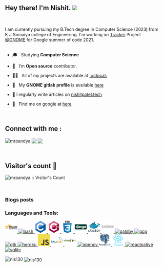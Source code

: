 <h2> Hey there! I'm Nishit. <img src="https://github.com/souvikguria98/souvikguria98/blob/master/Hi.gif" width="25"></h2>


<br>

I am currently pursuing my B.Tech degree in Computer Science (2023) from K J Somaiya college of Engineering. I'm working on [Tracker](https://gnome.pages.gitlab.gnome.org/tracker/overview/) Project [@GNOME](https://gitlab.gnome.org/GNOME) for Google summer of code 2021.
<br><br>

- 🎓 &nbsp; Studying **Computer Science**

- 🌱 &nbsp; I’m **Open source** contributor.

- 👨‍💻 &nbsp; All of my projects are available at <a href="https://github.com/nis130">:octocat:</a>

- :footprints: &nbsp; My **GNOME gitlab profile** is available [here](https://gitlab.gnome.org/nis130)

-  📝 I regularly write articles on [nishitpatel.tech](https://www.nishitpatel.tech/blog)

- 🔭 &nbsp; Find me on google at [here](https://www.google.com/search?q=intext%3Anis130+%7C+intext%3Anishit130+%7C+inurl%3Anishitpatel.tech&sxsrf=ALeKk020W7-LHZcJzpIegXa4DWvuBRof1A%3A1629721738373&ei=ipQjYc7-FeW1mgeB1LCICQ&oq=intext%3Anis130+%7C+intext%3Anishit130+%7C+inurl%3Anishitpatel.tech&gs_lcp=Cgdnd3Mtd2l6EANKBAhBGAFQAFgAYPePAWgEcAB4AIABhQGIAYUBkgEDMC4xmAEAwAEB&sclient=gws-wiz&ved=0ahUKEwjO67DKksfyAhXlmuYKHQEqDJEQ4dUDCA4&uact=5)




<br>
<h2>Connect with me :</h2>
<p>
<a href="https://twitter.com/nishit130" target="blank"><img align="center" src="https://img.icons8.com/plasticine/100/000000/twitter.png" alt="mrpandya" width="60" /></a>
<a href="https://linkedin.com/in/nishit130" target="blank"><img align="center" src="https://img.icons8.com/plasticine/100/000000/linkedin.png" width="60"/></a>
<a href="mailto:nishitlimbani130@gmail.com" target="blank" rel="noopener noreferrer"><img align="center" src="https://img.icons8.com/plasticine/100/000000/gmail.png"  width="60" /></a>
</p>
<br>

<h2> Visitor's count 👀</h2>

<p><img src="https://profile-counter.glitch.me/{nis130}/count.svg" alt="mrpandya :: Visitor's Count" /></p>

<br>



### Blogs posts
<!-- BLOG-POST-LIST:START -->
<!-- BLOG-POST-LIST:END -->

<h3 align="left">Languages and Tools:</h3>
<p align="left"> <a href="https://aws.amazon.com" target="_blank"> <img src="https://raw.githubusercontent.com/devicons/devicon/master/icons/amazonwebservices/amazonwebservices-original-wordmark.svg" alt="aws" width="40" height="40"/> </a> <a href="https://www.gnu.org/software/bash/" target="_blank"> <img src="https://www.vectorlogo.zone/logos/gnu_bash/gnu_bash-icon.svg" alt="bash" width="40" height="40"/> </a> <a href="https://www.cprogramming.com/" target="_blank"> <img src="https://raw.githubusercontent.com/devicons/devicon/master/icons/c/c-original.svg" alt="c" width="40" height="40"/> </a> <a href="https://www.w3schools.com/cpp/" target="_blank"> <img src="https://raw.githubusercontent.com/devicons/devicon/master/icons/cplusplus/cplusplus-original.svg" alt="cplusplus" width="40" height="40"/> </a> <a href="https://www.w3schools.com/css/" target="_blank"> <img src="https://raw.githubusercontent.com/devicons/devicon/master/icons/css3/css3-original-wordmark.svg" alt="css3" width="40" height="40"/> </a> <a href="https://www.djangoproject.com/" target="_blank"> <img src="https://raw.githubusercontent.com/devicons/devicon/master/icons/django/django-original.svg" alt="django" width="40" height="40"/> </a> <a href="https://www.docker.com/" target="_blank"> <img src="https://raw.githubusercontent.com/devicons/devicon/master/icons/docker/docker-original-wordmark.svg" alt="docker" width="40" height="40"/> </a> <a href="https://expressjs.com" target="_blank"> <img src="https://raw.githubusercontent.com/devicons/devicon/master/icons/express/express-original-wordmark.svg" alt="express" width="40" height="40"/> </a> <a href="https://www.gatsbyjs.com/" target="_blank"> <img src="https://www.vectorlogo.zone/logos/gatsbyjs/gatsbyjs-icon.svg" alt="gatsby" width="40" height="40"/> </a> <a href="https://cloud.google.com" target="_blank"> <img src="https://www.vectorlogo.zone/logos/google_cloud/google_cloud-icon.svg" alt="gcp" width="40" height="40"/> </a> <a href="https://www.gtk.org/" target="_blank"> <img src="https://upload.wikimedia.org/wikipedia/commons/7/71/GTK_logo.svg" alt="gtk" width="40" height="40"/> </a> <a href="https://heroku.com" target="_blank"> <img src="https://www.vectorlogo.zone/logos/heroku/heroku-icon.svg" alt="heroku" width="40" height="40"/> </a> <a href="https://developer.mozilla.org/en-US/docs/Web/JavaScript" target="_blank"> <img src="https://raw.githubusercontent.com/devicons/devicon/master/icons/javascript/javascript-original.svg" alt="javascript" width="40" height="40"/> </a> <a href="https://www.mysql.com/" target="_blank"> <img src="https://raw.githubusercontent.com/devicons/devicon/master/icons/mysql/mysql-original-wordmark.svg" alt="mysql" width="40" height="40"/> </a> <a href="https://nodejs.org" target="_blank"> <img src="https://raw.githubusercontent.com/devicons/devicon/master/icons/nodejs/nodejs-original-wordmark.svg" alt="nodejs" width="40" height="40"/> </a> <a href="https://opencv.org/" target="_blank"> <img src="https://www.vectorlogo.zone/logos/opencv/opencv-icon.svg" alt="opencv" width="40" height="40"/> </a> <a href="https://www.postgresql.org" target="_blank"> <img src="https://raw.githubusercontent.com/devicons/devicon/master/icons/postgresql/postgresql-original-wordmark.svg" alt="postgresql" width="40" height="40"/> </a> <a href="https://reactjs.org/" target="_blank"> <img src="https://raw.githubusercontent.com/devicons/devicon/master/icons/react/react-original-wordmark.svg" alt="react" width="40" height="40"/> </a> <a href="https://reactnative.dev/" target="_blank"> <img src="https://reactnative.dev/img/header_logo.svg" alt="reactnative" width="40" height="40"/> </a> <a href="https://www.sqlite.org/" target="_blank"> <img src="https://www.vectorlogo.zone/logos/sqlite/sqlite-icon.svg" alt="sqlite" width="40" height="40"/> </a> </p>

<p><img align="left" src="https://github-readme-stats.vercel.app/api/top-langs?username=nis130&show_icons=true&locale=en&layout=compact" alt="nis130" /></p>

<p>&nbsp;<img align="center" src="https://github-readme-stats.vercel.app/api?username=nis130&show_icons=true&locale=en" alt="nis130" /></p>
